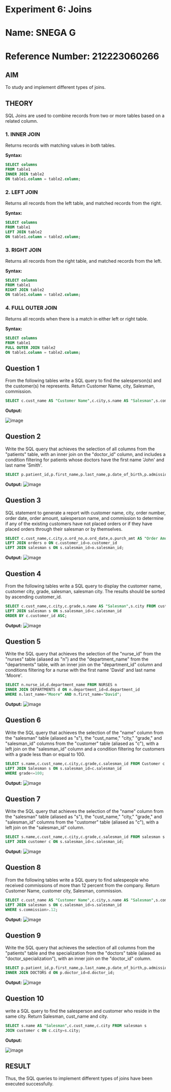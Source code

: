 # Experiment 6: Joins
# Name: SNEGA G
# Reference Number: 212223060266
## AIM
To study and implement different types of joins.

## THEORY

SQL Joins are used to combine records from two or more tables based on a related column.

### 1. INNER JOIN
Returns records with matching values in both tables.

**Syntax:**
```sql
SELECT columns
FROM table1
INNER JOIN table2
ON table1.column = table2.column;
```

### 2. LEFT JOIN
Returns all records from the left table, and matched records from the right.

**Syntax:**

```sql
SELECT columns
FROM table1
LEFT JOIN table2
ON table1.column = table2.column;
```
### 3. RIGHT JOIN
Returns all records from the right table, and matched records from the left.

**Syntax:**

```sql
SELECT columns
FROM table1
RIGHT JOIN table2
ON table1.column = table2.column;
```
### 4. FULL OUTER JOIN
Returns all records when there is a match in either left or right table.

**Syntax:**

```sql
SELECT columns
FROM table1
FULL OUTER JOIN table2
ON table1.column = table2.column;
```

**Question 1**
--
From the following tables write a SQL query to find the salesperson(s) and the customer(s) he represents. Return Customer Name, city, Salesman, commission.

```sql
SELECT c.cust_name AS "Customer Name",c.city,s.name AS "Salesman",s.commission FROM customer c JOIN salesman s ON c.salesman_id=s.salesman_id;
```

**Output:**

![image](https://github.com/user-attachments/assets/7d598420-c835-4698-81ca-de40d0fdcd1d)


**Question 2**
---
Write the SQL query that achieves the selection of all columns from the "patients" table, with an inner join on the "doctor_id" column, and includes a condition filtering for patients whose doctors have the first name 'John' and last name 'Smith'.

```sql
SELECT p.patient_id,p.first_name,p.last_name,p.date_of_birth,p.admission_date,p.discharge_date,d.doctor_id FROM PATIENTS p INNER JOIN DOCTORS d ON p.doctor_id=d.doctor_id WHERE d.first_name="John" AND d.last_name="Smith";
```

**Output:**
![image](https://github.com/user-attachments/assets/78fe21a4-27df-436c-a45b-34c6d7720ac7)


**Question 3**
---
SQL statement to generate a report with customer name, city, order number, order date, order amount, salesperson name, and commission to determine if any of the existing customers have not placed orders or if they have placed orders through their salesman or by themselves.

```sql
SELECT c.cust_name,c.city,o.ord_no,o.ord_date,o.purch_amt AS "Order Amount",s.name,s.commission FROM customer c 
LEFT JOIN orders o ON c.customer_id=o.customer_id
LEFT JOIN salesman s ON s.salesman_id=o.salesman_id;
```

**Output:**
![image](https://github.com/user-attachments/assets/6f2e882d-a4c5-44d2-bb7c-5103db996d48)


**Question 4**
---
From the following tables write a SQL query to display the customer name, customer city, grade, salesman, salesman city. The results should be sorted by ascending customer_id.  

```sql
SELECT c.cust_name,c.city,c.grade,s.name AS "Salesman",s.city FROM customer c 
LEFT JOIN salesman s ON s.salesman_id=c.salesman_id
ORDER BY c.customer_id ASC;
```

**Output:**
![image](https://github.com/user-attachments/assets/2610d0be-3718-4e8b-a1ad-1ba42350ec0a)


**Question 5**
---
Write the SQL query that achieves the selection of the "nurse_id" from the "nurses" table (aliased as "n") and the "department_name" from the "departments" table, with an inner join on the "department_id" column and conditions filtering for a nurse with the first name 'David' and last name 'Moore'.

```sql
SELECT n.nurse_id,d.department_name FROM NURSES n
INNER JOIN DEPARTMENTS d ON n.department_id=d.department_id
WHERE n.last_name="Moore" AND n.first_name="David";
```

**Output:**
![image](https://github.com/user-attachments/assets/9be220f1-b473-4bab-846a-b57dcd30961d)


**Question 6**
---
Write the SQL query that achieves the selection of the "name" column from the "salesman" table (aliased as "s"), the "cust_name," "city," "grade," and "salesman_id" columns from the "customer" table (aliased as "c"), with a left join on the "salesman_id" column and a condition filtering for customers with a grade less than or equal to 100.

```sql
SELECT s.name,c.cust_name,c.city,c.grade,c.salesman_id FROM Customer c 
LEFT JOIN Salesman s ON s.salesman_id=c.salesman_id
WHERE grade<=100;
```

**Output:**
![image](https://github.com/user-attachments/assets/781ffd94-3590-4cf0-860c-15d4bd60cfa4)

**Question 7**
---
Write the SQL query that achieves the selection of the "name" column from the "salesman" table (aliased as "s"), the "cust_name," "city," "grade," and "salesman_id" columns from the "customer" table (aliased as "c"), with a left join on the "salesman_id" column.

```sql
SELECT s.name,c.cust_name,c.city,c.grade,c.salesman_id FROM salesman s 
LEFT JOIN customer c ON s.salesman_id=c.salesman_id;
```

**Output:**
![image](https://github.com/user-attachments/assets/143f6f34-2558-4006-88f8-e6fd3a165b1c)


**Question 8**
---
 From the following tables write a SQL query to find salespeople who received commissions of more than 12 percent from the company. Return Customer Name, customer city, Salesman, commission. 

```sql
SELECT c.cust_name AS "Customer Name",c.city,s.name AS "Salesman",s.commission FROM customer c
LEFT JOIN salesman s ON c.salesman_id=s.salesman_id
WHERE s.commission>.12;
```

**Output:**
![image](https://github.com/user-attachments/assets/6830df9e-f111-4fa3-aecc-805dea433862)


**Question 9**
---
Write the SQL query that achieves the selection of all columns from the "patients" table and the specialization from the "doctors" table (aliased as "doctor_specialization"), with an inner join on the "doctor_id" column.

```sql
SELECT p.patient_id,p.first_name,p.last_name,p.date_of_birth,p.admission_date,p.discharge_date,p.doctor_id,d.specialization AS "doctor_specialization" FROM PATIENTS p
INNER JOIN DOCTORS d ON p.doctor_id=d.doctor_id;
```

**Output:**
![image](https://github.com/user-attachments/assets/cf3e05a2-f8fd-4cb8-81e6-9c8286f53fc3)


**Question 10**
---
write a SQL query to find the salesperson and customer who reside in the same city. Return Salesman, cust_name and city.

```sql
SELECT s.name AS "Salesman",c.cust_name,c.city FROM salesman s
JOIN customer c ON c.city=s.city;
```

**Output:**

![image](https://github.com/user-attachments/assets/350f6951-3c6b-42e2-9a63-0420f9b064b0)


## RESULT
Thus, the SQL queries to implement different types of joins have been executed successfully.
